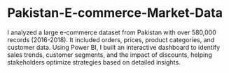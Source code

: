 # Pakistan-E-commerce-Market-Data
I analyzed a large e-commerce dataset from Pakistan with over 580,000 records (2016-2018). It included orders, prices, product categories, and customer data. Using Power BI, I built an interactive dashboard to identify sales trends, customer segments, and the impact of discounts, helping stakeholders optimize strategies based on detailed insights.
